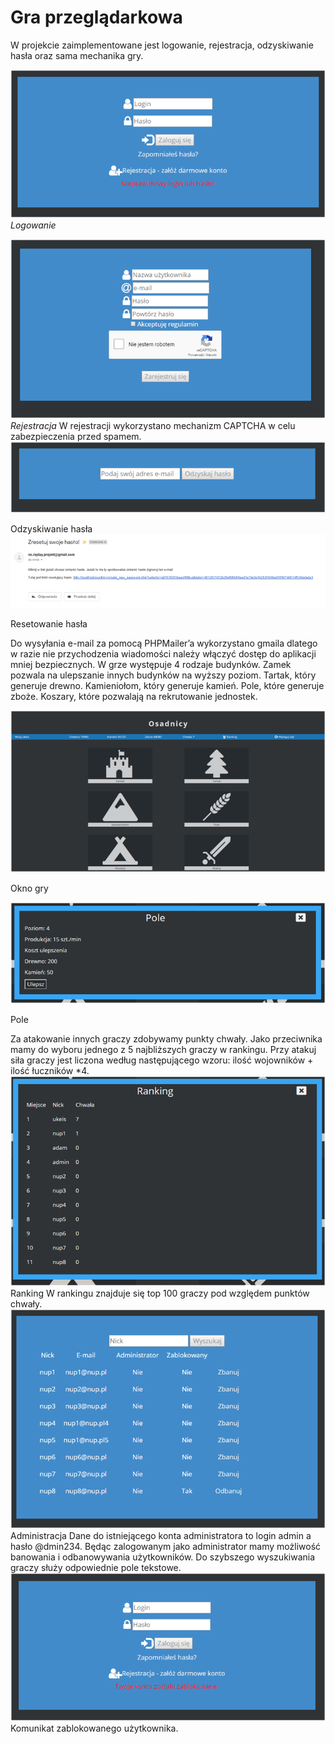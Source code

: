 # Gra przeglądarkowa 
 
W projekcie zaimplementowane jest logowanie, rejestracja, odzyskiwanie hasła oraz sama mechanika gry. 

![Logowanie](/img/logowanie.png)</br>
*Logowanie*</br>

![Rejestracja](/img/rejestracja.png)  
*Rejestracja*
W rejestracji wykorzystano mechanizm CAPTCHA w celu zabezpieczenia przed spamem.
![Odzyskiwanie hasła](/img/haslo1.png)
 
Odzyskiwanie hasła
![Resetowanie hasła](/img/haslo2.png)
 
Resetowanie hasła
 
 
 Do wysyłania e-mail za pomocą PHPMailer’a wykorzystano gmaila dlatego w razie nie przychodzenia wiadomości należy włączyć dostęp do aplikacji mniej bezpiecznych. W grze występuje 4 rodzaje budynków. Zamek pozwala na ulepszanie innych budynków na wyższy poziom. Tartak, który generuje drewno. Kamieniołom, który generuje kamień. Pole, które generuje zboże. Koszary, które pozwalają na rekrutowanie jednostek. 
 
 ![Okno gry](/img/gra.png)
 
Okno gry
 
![Pole](/img/pole.png)
 
Pole
 
Za atakowanie innych graczy zdobywamy punkty chwały. Jako przeciwnika mamy do wyboru jednego z 5 najbliższych graczy w rankingu. Przy atakuj siła graczy jest liczona według następującego wzoru: ilość wojowników + ilość łuczników *4.
 ![Ranking](/img/ranking.png)
Ranking
W rankingu znajduje się top 100 graczy pod względem punktów chwały.
 ![Administracja](/img/panel.png)
Administracja
Dane do istniejącego konta administratora to login admin a hasło @dmin234. Będąc zalogowanym jako administrator mamy możliwość banowania i odbanowywania użytkowników. Do szybszego wyszukiwania graczy służy odpowiednie pole tekstowe.
 ![Ban](/img/ban.png)
Komunikat zablokowanego użytkownika.
